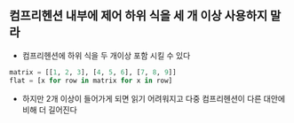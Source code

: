 ## 컴프리헨션 내부에 제어 하위 식을 세 개 이상 사용하지 말라

- 컴프리헨션에 하위 식을 두 개이상 포함 시킬 수 있다

```python
matrix = [[1, 2, 3], [4, 5, 6], [7, 8, 9]]
flat = [x for row in matrix for x in row]
```

- 하지만 2개 이상이 들어가게 되면 읽기 어려워지고 다중 컴프리헨션이 다른 대안에 비해 더 길어진다 